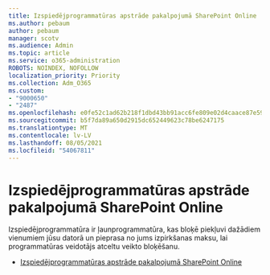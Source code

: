 ```yaml
---
title: Izspiedējprogrammatūras apstrāde pakalpojumā SharePoint Online
ms.author: pebaum
author: pebaum
manager: scotv
ms.audience: Admin
ms.topic: article
ms.service: o365-administration
ROBOTS: NOINDEX, NOFOLLOW
localization_priority: Priority
ms.collection: Adm_O365
ms.custom:
- "9000650"
- "2487"
ms.openlocfilehash: e0fe52c1ad62b218f1dbd43bb91acc6fe809e02d4caace87e59229b9fc9ec70c
ms.sourcegitcommit: b5f7da89a650d2915dc652449623c78be6247175
ms.translationtype: MT
ms.contentlocale: lv-LV
ms.lasthandoff: 08/05/2021
ms.locfileid: "54067811"
---
```

# <a name="handling-ransomware-in-sharepoint-online"></a>Izspiedējprogrammatūras apstrāde pakalpojumā SharePoint Online

Izspiedējprogrammatūra ir ļaunprogrammatūra, kas bloķē piekļuvi dažādiem vienumiem jūsu datorā un pieprasa no jums izpirkšanas maksu, lai programmatūras veidotājs atceltu veikto bloķēšanu.
- [Izspiedējprogrammatūras apstrāde pakalpojumā SharePoint Online](https://docs.microsoft.com/sharepoint/troubleshoot/security/handling-ransomware-in-sharepoint-online)
